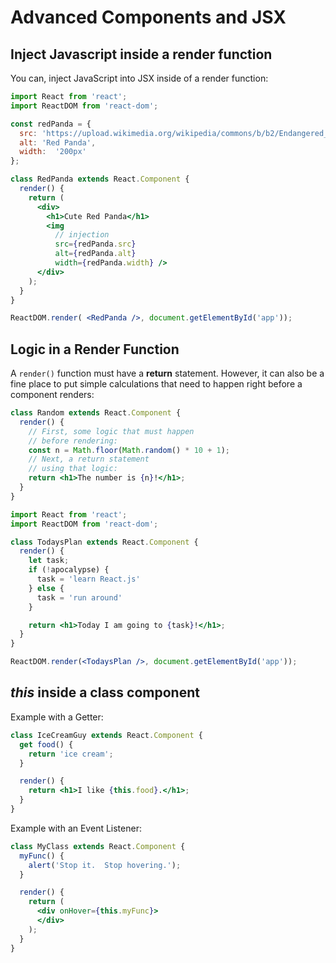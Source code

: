 # Advanced Components and JSX

## Inject Javascript inside a render function

You can, inject JavaScript into JSX inside of a render function:

```jsx
import React from 'react';
import ReactDOM from 'react-dom';

const redPanda = {
  src: 'https://upload.wikimedia.org/wikipedia/commons/b/b2/Endangered_Red_Panda.jpg',
  alt: 'Red Panda',
  width:  '200px'
};

class RedPanda extends React.Component {
  render() {
    return (
      <div>
        <h1>Cute Red Panda</h1>
        <img
          // injection
          src={redPanda.src}
          alt={redPanda.alt}
          width={redPanda.width} />
      </div>
    );
  }
}

ReactDOM.render( <RedPanda />, document.getElementById('app'));
```

## Logic in a Render Function

A `render()` function must have a **return** statement. However, it can also be a fine place to put simple calculations that need to happen right before a component renders:

```jsx
class Random extends React.Component {
  render() {
    // First, some logic that must happen
    // before rendering:
    const n = Math.floor(Math.random() * 10 + 1);
    // Next, a return statement
    // using that logic:
    return <h1>The number is {n}!</h1>;
  }
}
```

```jsx
import React from 'react';
import ReactDOM from 'react-dom';

class TodaysPlan extends React.Component {
  render() {
    let task;
    if (!apocalypse) {
      task = 'learn React.js'
    } else {
      task = 'run around'
    }

    return <h1>Today I am going to {task}!</h1>;
  }
}

ReactDOM.render(<TodaysPlan />, document.getElementById('app'));
```

## *this* inside a class component

Example with a Getter:

```jsx
class IceCreamGuy extends React.Component {
  get food() {
    return 'ice cream';
  }

  render() {
    return <h1>I like {this.food}.</h1>;
  }
}
```

Example with an Event Listener:

```jsx
class MyClass extends React.Component {
  myFunc() {
    alert('Stop it.  Stop hovering.');
  }

  render() {
    return (
      <div onHover={this.myFunc}>
      </div>
    );
  }
}
```
